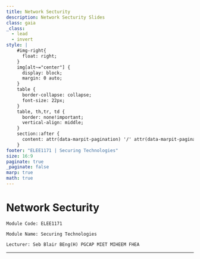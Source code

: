 ```yaml
---
title: Network Secturity
description: Network Secturity Slides
class: gaia
_class:
  - lead
  - invert
style: |
    #img-right{
      float: right;
    }
    img[alt~="center"] {
      display: block;
      margin: 0 auto;
    }
    table {
      border-collapse: collapse;
      font-size: 22px;
    }
    table, th,tr, td {
      border: none!important;
      vertical-align: middle;
    }
    section::after {
      content: attr(data-marpit-pagination) '/' attr(data-marpit-pagination-total);
    }
footer: "ELEE1171 | Securing Technologies"
size: 16:9
paginate: true
_paginate: false
marp: true
math: true
---
```


<!-- _footer: "[Download as a PDF](https://github.com/UniOfGreenwich/ELEE1171_Lectures/raw/gh-pages/content//c/Users/dev/Git/UoG/ELEE1171/Lectures/content/NetworkSecturity/NetworkSecturity.pdf)" -->

# Network Secturity

    Module Code: ELEE1171

    Module Name: Securing Technologies

    Lecturer: Seb Blair BEng(H) PGCAP MIET MIHEEM FHEA

---

